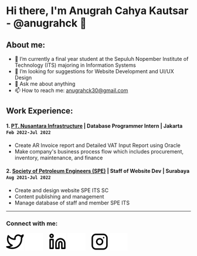 # Hi there, I'm Anugrah Cahya Kautsar - @anugrahck 👋
## About me:
- 🌱 I’m currently a final year student at the Sepuluh Nopember Institute of Technology (ITS) majoring in Information Systems
- 🤔 I’m looking for suggestions for Website Development and UI/UX Design
- 💬 Ask me about anything
- 📫 How to reach me: anugrahck30@gmail.com


## Work Experience:
#### 1. [PT. Nusantara Infrastructure](https://nusantarainfrastructure.com/) | Database Programmer Intern | Jakarta `Feb 2022-Jul 2022`
   - Create AR Invoice report and Detailed VAT Input Report using Oracle
   - Make company's business process flow which includes procurement, inventory, maintenance, and finance

#### 2. [Society of Petroleum Engineers (SPE)](https://speitssc.org/) | Staff of Website Dev | Surabaya `Aug 2021-Jul 2022`
   - Create and design website SPE ITS SC
   - Content publishing and management
   - Manage database of staff and member SPE ITS 

---

### Connect with me:

[![website](./img/twitter-light.svg)](https://twitter.com/anugrahck#gh-light-mode-only)
[![website](./img/twitter-dark.svg)](https://twitter.com/anugrahck#gh-dark-mode-only)
&nbsp;&nbsp;
[![website](./img/linkedin-light.svg)](https://www.linkedin.com/in/anugrahck/#gh-light-mode-only)
[![website](./img/linkedin-dark.svg)](https://www.linkedin.com/in/anugrahck/#gh-dark-mode-only)
&nbsp;&nbsp;
[![website](./img/instagram-light.svg)](https://www.instagram.com/anugrahck/#gh-light-mode-only)
[![website](./img/instagram-dark.svg)](https://www.instagram.com/anugrahck/#gh-dark-mode-only)
